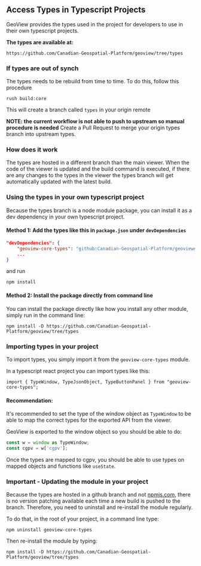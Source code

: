 ## Access Types in Typescript Projects

GeoView provides the types used in the project for developers to use in their own typescript projects.

**The types are available at:**

    https://github.com/Canadian-Geospatial-Platform/geoview/tree/types

### If types are out of synch

The types needs to be rebuild from time to time. To do this, follow this procedure

```
rush build:core
```
This will create a branch called ```types``` in your origin remote

__NOTE: the current workflow is not able to push to upstream so manual procedure is needed__
Create a Pull Request to merge your origin types branch into upstream types.

### How does it work

The types are hosted in a different branch than the main viewer. When the code of the viewer is updated and the build command is executed, if there are any changes to the types in the viewer the types branch will get automatically updated with the latest build.

### Using the types in your own typescript project

Because the types branch is a node module package, you can install it as a dev dependency in your own typescript project.

#### Method 1: Add the types like this in `package.json` under `devDependencies`

```json
"devDependencies": {
	"geoview-core-types": "github:Canadian-Geospatial-Platform/geoview#types",
	...
}
```

and run

    npm install

#### Method 2: Install the package directly from command line

You can install the package directly like how you install any other module, simply run in the command line:

    npm install -D https://github.com/Canadian-Geospatial-Platform/geoview/tree/types

### Importing types in your project

To import types, you simply import it from the `geoview-core-types` module.

In a typescript react project you can import types like this:

    import { TypeWindow, TypeJsonObject, TypeButtonPanel } from "geoview-core-types";

#### Recommendation:

It's recommended to set the type of the window object as `TypeWindow` to be able to map the correct types for the exported API from the viewer.

GeoView is exported to the window object so you should be able to do:

```js
const w = window as TypeWindow;
const cgpv = w['cgpv'];
```

Once the types are mapped to cgpv, you should be able to use types on mapped objects and functions like `useState`.

### Important - Updating the module in your project

Because the types are hosted in a github branch and not [npmjs.com](npmjs.com), there is no version patching available each time a new build is pushed to the branch. Therefore, you need to uninstall and re-install the module regularly.

To do that, in the root of your project, in a command line type:

    npm uninstall geoview-core-types

Then re-install the module by typing:

    npm install -D https://github.com/Canadian-Geospatial-Platform/geoview/tree/types
